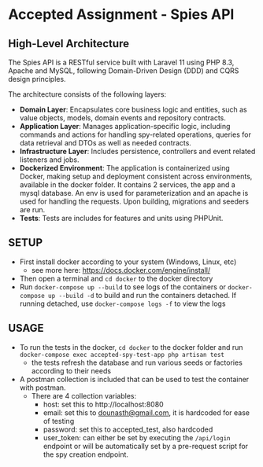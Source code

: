 # Accepted Assignment - Spies API

## High-Level Architecture

The Spies API is a RESTful service built with Laravel 11 using PHP 8.3, Apache and MySQL, following Domain-Driven
Design (DDD) and CQRS design principles. 

The architecture consists of the following layers:

- **Domain Layer**: Encapsulates core business logic and entities, such as value objects, models, domain events and
  repository contracts.
- **Application Layer**: Manages application-specific logic, including commands and actions for handling spy-related
  operations, queries for data retrieval and DTOs as well as needed contracts.
- **Infrastructure Layer**: Includes persistence, controllers and event related listeners and jobs.
- **Dockerized Environment**: The application is containerized using Docker, making setup and deployment consistent
  across environments, available in the docker folder. It contains 2 services, the app and a mysql database. An env is
  used for parameterization and an apache is used for handling the requests. Upon building, migrations and seeders are
  run.
- **Tests**: Tests are includes for features and units using PHPUnit.

## SETUP

- First install docker according to your system (Windows, Linux, etc)
  - see more here: https://docs.docker.com/engine/install/
- Then open a terminal and `cd docker` to the docker directory
- Run `docker-compose up --build` to see logs of the containers or `docker-compose up --build -d` to build and run the
  containers detached. If running detached, use `docker-compose logs -f` to view the logs

## USAGE

- To run the tests in the docker, `cd docker` to the docker folder and run
  `docker-compose exec accepted-spy-test-app php artisan test`
    - the tests refresh the database and run various seeds or factories according to their needs
- A postman collection is included that can be used to test the container with postman.
    - There are 4 collection variables:
        - host: set this to http://localhost:8080
        - email: set this to dounasth@gmail.com, it is hardcoded for ease of testing
        - password: set this to accepted_test, also hardcoded
        - user_token: can either be set by executing the `/api/login` endpoint or will be automatically set by a
          pre-request script for the spy creation endpoint.
